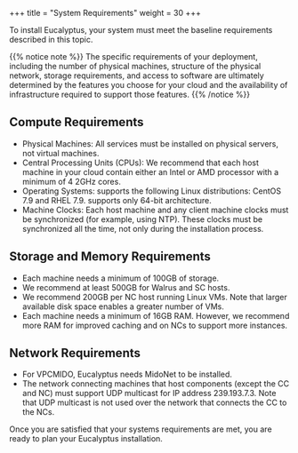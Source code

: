 +++
title = "System Requirements"
weight = 30
+++

To install Eucalyptus, your system must meet the baseline requirements described in this topic.

{{% notice note %}}
The specific requirements of your deployment, including the number of physical machines, structure of the physical network, storage requirements, and access to software are ultimately determined by the features you choose for your cloud and the availability of infrastructure required to support those features. 
{{% /notice %}}

## Compute Requirements

* Physical Machines: All services must be installed on physical servers, not virtual machines. 
* Central Processing Units (CPUs): We recommend that each host machine in your cloud contain either an Intel or AMD processor with a minimum of 4 2GHz cores. 
* Operating Systems: supports the following Linux distributions: CentOS 7.9 and RHEL 7.9. supports only 64-bit architecture. 
* Machine Clocks: Each host machine and any client machine clocks must be synchronized (for example, using NTP). These clocks must be synchronized all the time, not only during the installation process. 

## Storage and Memory Requirements

* Each machine needs a minimum of 100GB of storage.
* We recommend at least 500GB for Walrus and SC hosts.
* We recommend 200GB per NC host running Linux VMs. Note that larger available disk space enables a greater number of VMs. 
* Each machine needs a minimum of 16GB RAM. However, we recommend more RAM for improved caching and on NCs to support more instances. 

## Network Requirements

* For VPCMIDO, Eucalyptus needs MidoNet to be installed. 
* The network connecting machines that host components (except the CC and NC) must support UDP multicast for IP address 239.193.7.3. Note that UDP multicast is not used over the network that connects the CC to the NCs.

Once you are satisfied that your systems requirements are met, you are ready to plan your Eucalyptus installation. 


